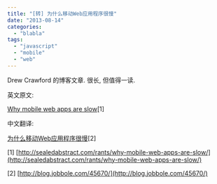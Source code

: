 ```yaml
---
title: "[转] 为什么移动Web应用程序很慢"
date: "2013-08-14"
categories: 
  - "blabla"
tags: 
  - "javascript"
  - "mobile"
  - "web"
---
```


Drew Crawford 的博客文章. 很长, 但值得一读.

英文原文:

[Why mobile web apps are slow](http://sealedabstract.com/rants/why-mobile-web-apps-are-slow/)\[1\]

中文翻译:

[为什么移动Web应用程序很慢](http://blog.jobbole.com/45670/)\[2\]

\[1\] [http://sealedabstract.com/rants/why-mobile-web-apps-are-slow/](http://sealedabstract.com/rants/why-mobile-web-apps-are-slow/)

\[2\] [http://blog.jobbole.com/45670/](http://blog.jobbole.com/45670/)
